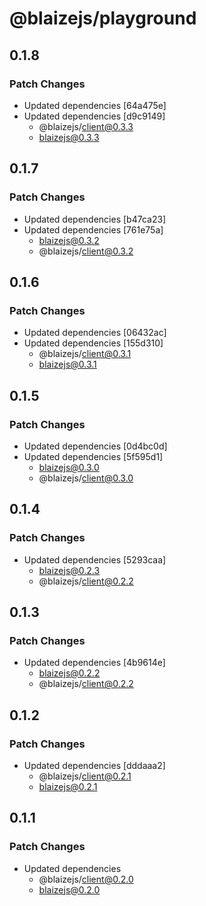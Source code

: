 # @blaizejs/playground

## 0.1.8

### Patch Changes

- Updated dependencies [64a475e]
- Updated dependencies [d9c9149]
  - @blaizejs/client@0.3.3
  - blaizejs@0.3.3

## 0.1.7

### Patch Changes

- Updated dependencies [b47ca23]
- Updated dependencies [761e75a]
  - blaizejs@0.3.2
  - @blaizejs/client@0.3.2

## 0.1.6

### Patch Changes

- Updated dependencies [06432ac]
- Updated dependencies [155d310]
  - @blaizejs/client@0.3.1
  - blaizejs@0.3.1

## 0.1.5

### Patch Changes

- Updated dependencies [0d4bc0d]
- Updated dependencies [5f595d1]
  - blaizejs@0.3.0
  - @blaizejs/client@0.3.0

## 0.1.4

### Patch Changes

- Updated dependencies [5293caa]
  - blaizejs@0.2.3
  - @blaizejs/client@0.2.2

## 0.1.3

### Patch Changes

- Updated dependencies [4b9614e]
  - blaizejs@0.2.2
  - @blaizejs/client@0.2.2

## 0.1.2

### Patch Changes

- Updated dependencies [dddaaa2]
  - @blaizejs/client@0.2.1
  - blaizejs@0.2.1

## 0.1.1

### Patch Changes

- Updated dependencies
  - @blaizejs/client@0.2.0
  - blaizejs@0.2.0
